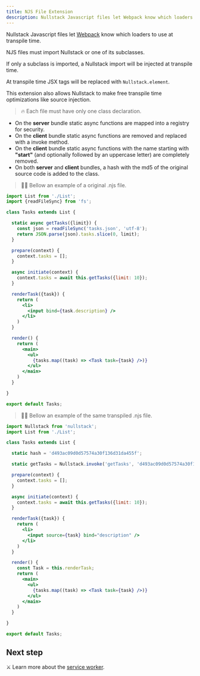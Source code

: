 ```yaml
---
title: NJS File Extension
description: Nullstack Javascript files let Webpack know which loaders to use at transpile time
---
```


Nullstack Javascript files let [Webpack](https://webpack.js.org) know which loaders to use at transpile time.

NJS files must import Nullstack or one of its subclasses.

If only a subclass is imported, a Nullstack import will be injected at transpile time.

At transpile time JSX tags will be replaced with `Nullstack.element`.

This extension also allows Nullstack to make free transpile time optimizations like source injection.

> 🔥 Each file must have only one class declaration.

* On the **server** bundle static async functions are mapped into a registry for security.
* On the **client** bundle static async functions are removed and replaced with a invoke method.
* On the **client** bundle static async functions with the name starting with **"start"** (and optionally followed by an uppercase letter) are completely removed.
* On both **server** and **client** bundles, a hash with the md5 of the original source code is added to the class.

> 🐱‍💻 Bellow an example of a original .njs file.

```jsx
import List from './List';
import {readFileSync} from 'fs';

class Tasks extends List {

  static async getTasks({limit}) {
    const json = readFileSync('tasks.json', 'utf-8');
    return JSON.parse(json).tasks.slice(0, limit);
  }

  prepare(context) {
    context.tasks = [];
  }

  async initiate(context) {
    context.tasks = await this.getTasks({limit: 10});
  }

  renderTask({task}) {
    return (
      <li> 
        <input bind={task.description} />
      </li>
    )
  }

  render() {
    return (
      <main>
        <ul>
          {tasks.map((task) => <Task task={task} />)}
        </ul>
      </main>
    )
  }

}

export default Tasks;
```

> 🐱‍💻 Bellow an example of the same transpiled .njs file.

```jsx
import Nullstack from 'nullstack';
import List from './List';

class Tasks extends List {

  static hash = 'd493ac09d0d57574a30f136d31da455f';

  static getTasks = Nullstack.invoke('getTasks', 'd493ac09d0d57574a30f136d31da455f');

  prepare(context) {
    context.tasks = [];
  }

  async initiate(context) {
    context.tasks = await this.getTasks({limit: 10});
  }

  renderTask({task}) {
    return (
      <li> 
        <input source={task} bind="description" />
      </li>
    )
  }

  render() {
    const Task = this.renderTask;
    return (
      <main>
        <ul>
          {tasks.map((task) => <Task task={task} />)}
        </ul>
      </main>
    )
  }

}

export default Tasks;
```

## Next step

⚔ Learn more about the [service worker](/service-worker).